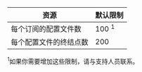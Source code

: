 | 资源 | 默认限制 |
| --- | --- |
| 每个订阅的配置文件数 |100 <sup>1</sup> |
| 每个配置文件的终结点数 |200 |

<sup>1</sup>如果你需要增加这些限制，请与支持人员联系。